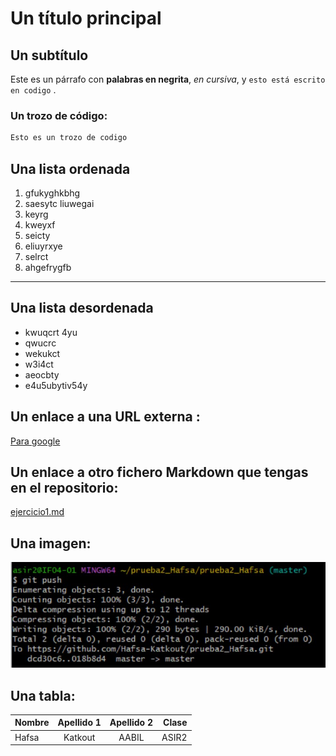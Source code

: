 # Un título principal

## Un subtítulo

Este es un párrafo con **palabras en negrita**, *en cursiva*, y `esto está escrito en codigo` .

### Un trozo de código:

```bash
Esto es un trozo de codigo
```

## Una lista ordenada
1. gfukyghkbhg
2. saesytc liuwegai
3. keyrg
4. kweyxf 
5. seicty 
6. eliuyrxye
7. selrct 
8. ahgefrygfb
--- 
## Una lista desordenada 
- kwuqcrt 4yu
- qwucrc 
- wekukct 
- w3i4ct
- aeocbty
- e4u5ubytiv54y
  
## Un enlace a una URL externa :

[Para google](https://www.google.com)

## Un enlace a otro fichero Markdown que tengas en el repositorio:

[ejercicio1.md](/unidad1/ejercicio1.md)


## Una imagen:
![awkyetfyw](./images/12.jpg)

## Una tabla:

|Nombre|Apellido 1|Apellido 2 |Clase |
|:------|:----------:|:-----------:|------:|
|Hafsa |  Katkout |AABIL      |ASIR2 |
